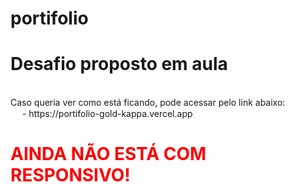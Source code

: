 # portifolio
<h1> Desafio proposto em aula </h1> <br>
Caso queria ver como está ficando, pode acessar pelo link abaixo: <br>
<img width="15px" style="background-color: white;" src="https://github.com/thiagohsferreir/portifolio/assets/111469955/8d8b5625-8f9e-4c1c-a5bc-16d51ff437b3"/> - https://portifolio-gold-kappa.vercel.app

<h1 style="color: red;"> AINDA NÃO ESTÁ COM RESPONSIVO!</h1>
